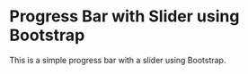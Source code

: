 # Progress Bar with Slider using Bootstrap

This is a simple progress bar with a slider using Bootstrap.